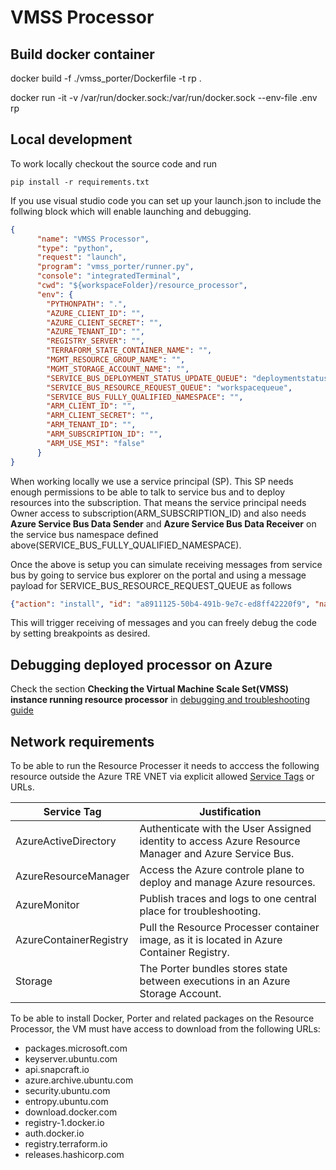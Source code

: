 # VMSS Processor

## Build docker container

docker build -f ./vmss_porter/Dockerfile -t rp .

docker run -it -v /var/run/docker.sock:/var/run/docker.sock  --env-file .env  rp

## Local development

To work locally checkout the source code and run

``pip install -r requirements.txt``

If you use visual studio code you can set up your launch.json to include the follwing block which will enable launching and debugging.

```json
{
      "name": "VMSS Processor",
      "type": "python",
      "request": "launch",
      "program": "vmss_porter/runner.py",
      "console": "integratedTerminal",
      "cwd": "${workspaceFolder}/resource_processor",
      "env": {
        "PYTHONPATH": ".",
        "AZURE_CLIENT_ID": "",
        "AZURE_CLIENT_SECRET": "",
        "AZURE_TENANT_ID": "",
        "REGISTRY_SERVER": "",
        "TERRAFORM_STATE_CONTAINER_NAME": "",
        "MGMT_RESOURCE_GROUP_NAME": "",
        "MGMT_STORAGE_ACCOUNT_NAME": "",
        "SERVICE_BUS_DEPLOYMENT_STATUS_UPDATE_QUEUE": "deploymentstatus",
        "SERVICE_BUS_RESOURCE_REQUEST_QUEUE": "workspacequeue",
        "SERVICE_BUS_FULLY_QUALIFIED_NAMESPACE": "",
        "ARM_CLIENT_ID": "",
        "ARM_CLIENT_SECRET": "",
        "ARM_TENANT_ID": "",
        "ARM_SUBSCRIPTION_ID": "",
        "ARM_USE_MSI": "false"
      }
}
```

When working locally we use a service principal (SP). This SP needs enough permissions to be able to talk to service bus and to deploy resources into the subscription. That means the service principal needs Owner access to subscription(ARM_SUBSCRIPTION_ID) and also needs **Azure Service Bus Data Sender** and **Azure Service Bus Data Receiver** on the service bus namespace defined above(SERVICE_BUS_FULLY_QUALIFIED_NAMESPACE).

Once the above is setup you can simulate receiving messages from service bus by going to service bus explorer on the portal and using a message payload for SERVICE_BUS_RESOURCE_REQUEST_QUEUE as follows

```json
{"action": "install", "id": "a8911125-50b4-491b-9e7c-ed8ff42220f9", "name": "tre-workspace-base", "version": "0.1.0", "parameters": {"azure_location": "westeurope", "workspace_id": "20f9", "tre_id": "myfavtre", "address_space": "192.168.3.0/24"}}
```

This will trigger receiving of messages and you can freely debug the code by setting breakpoints as desired.

## Debugging deployed processor on Azure

Check the section **Checking the Virtual Machine Scale Set(VMSS) instance running resource processor** in [debugging and troubleshooting guide](../../docs/ops_debugging_troubleshooting.md)

## Network requirements


To be able to run the Resource Processer it needs to acccess the following resource outside the Azure TRE VNET via explicit allowed [Service Tags](https://docs.microsoft.com/en-us/azure/virtual-network/service-tags-overview) or URLs.

| Service Tag | Justification |
| --- | --- |
| AzureActiveDirectory | Authenticate with the User Assigned identity to access Azure Resource Manager and Azure Service Bus. |
| AzureResourceManager | Access the Azure controle plane to deploy and manage Azure resources. |
| AzureMonitor | Publish traces and logs to one central place for troubleshooting. |
| AzureContainerRegistry | Pull the Resource Processer container image, as it is located in Azure Container Registry.  |
| Storage | The Porter bundles stores state between executions in an Azure Storage Account. |

To be able to install Docker, Porter and related packages on the Resource Processor, the VM must have access to download from the following URLs:

* packages.microsoft.com
* keyserver.ubuntu.com
* api.snapcraft.io
* azure.archive.ubuntu.com
* security.ubuntu.com
* entropy.ubuntu.com
* download.docker.com
* registry-1.docker.io
* auth.docker.io
* registry.terraform.io
* releases.hashicorp.com
